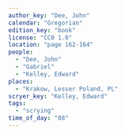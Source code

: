 ```yaml
---
author_key: "Dee, John"
calendar: "Gregorian"
edition_key: "book"
license: "CC0 1.0"
location: "page 162-164"
people:
  - "Dee, John"
  - "Gabriel"
  - "Kelley, Edward"
places:
  - "Krakow, Lesser Poland, PL"
scryer_key: "Kelley, Edward"
tags:
  - "scrying"
time_of_day: "08"
---
```

